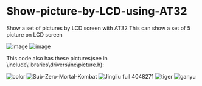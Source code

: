 # Show-picture-by-LCD-using-AT32
Show a set of pictures by LCD screen with AT32
This can show a set of 5 picture on LCD screen

![image](https://github.com/thientam123698745/Show-picture-by-LCD-using-AT32/assets/83760453/e1aa290d-7aa8-47b3-bf3a-40c8ad5c2f4d)
![image](https://github.com/thientam123698745/Show-picture-and-string-by-LCD-using-AT32/assets/83760453/9d4af0e1-36ee-4642-986a-008572561bf8)

This code also has these pictures(see in \include\libraries\drivers\inc\picture.h):

![color](https://github.com/thientam123698745/Show-picture-and-string-by-LCD-using-AT32/assets/83760453/35cf754c-86d2-411a-8bd5-51fd90c72cc1)
![Sub-Zero-Mortal-Kombat](https://github.com/thientam123698745/Show-picture-and-string-by-LCD-using-AT32/assets/83760453/a7904c44-3343-4206-a93a-2fbcb305c701)
![Jingliu full 4048271](https://github.com/thientam123698745/Show-picture-and-string-by-LCD-using-AT32/assets/83760453/bb3b5c1c-9026-42b9-94bd-870069515010)
![tiger](https://github.com/thientam123698745/Show-picture-and-string-by-LCD-using-AT32/assets/83760453/5a77348d-8177-438e-bd51-d09e36b39f6b)
![ganyu](https://github.com/thientam123698745/Show-picture-and-string-by-LCD-using-AT32/assets/83760453/45b58c34-5125-496b-abdd-4a10411ac4fc)
